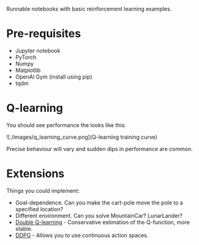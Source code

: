 Runnable notebooks with basic reinforcement learning examples.

# Pre-requisites

* Jupyter notebook
* PyTorch
* Numpy
* Matplotlib
* OpenAI Gym (install using pip)
* tqdm

# Q-learning

You should see performance the looks like this:

![./images/q_learning_curve.png](Q-learning training curve)

Precise behaviour will vary and sudden dips in performance are common.

# Extensions

Things you could implement:
* Goal-dependence. Can you make the cart-pole move the pole to a specified location?
* Different environment. Can you solve MountainCar? LunarLander?
* [Double Q-learning](https://papers.nips.cc/paper/2010/file/091d584fced301b442654dd8c23b3fc9-Paper.pdf) - Conservative estimation of the Q-function, more stable.
* [DDPG](https://spinningup.openai.com/en/latest/algorithms/ddpg.html) - Allows you to use continuous action spaces.

